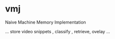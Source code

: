 # vmj
Naive Machine Memory Implementation

... store video snippets , classify , retrieve, ovelay ... 
